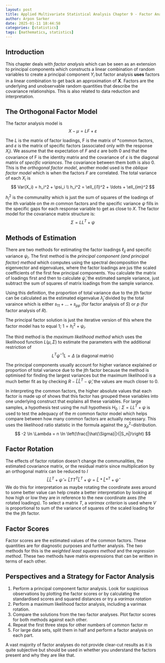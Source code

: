 ```yaml
---
layout: post
title: Applied Multivariate Statistical Analysis Chapter 9 - Factor Analysis and Inference for Structured Covariance Matrices
author: Arpon Sarker
date: 2025-01-11 18:44:58
categories: [statistics]
tags: [mathematics, statistics]
---
```


## Introduction
This chapter deals with *factor analysis* which can be seen as an extension to principal components which constructs a linear combination of random variables to create a principal component $Y_i$ but factor analysis **uses** factors in a linear combination to get back an approximation of $\textbf{X}$. Factors are the underlying and unobservable random quantities that describe the covariance relationships. This is also related to data reduction and interpretation. 

## The Orthogonal Factor Model
The factor analysis model is 
$$
X - \mu = LF + \varepsilon
$$

The $L$ is the matrix of factor loadings, F is the matrix of *common factors, and $\varepsilon$ is the matrix of specific factors (associated only with the response $X_i$). We assume that the expectation of $F$ and $\varepsilon$ are both 0 and that the covariance of F is the identity matrix and the covariance of $\varepsilon$ is the diagonal matrix of *specific variances*. The covariance between them both is also 0. This is the *orthogonal factor model*, another model used is the *oblique factor model* which is when the factors $F$ are correlated. The total variance of each $X_i$ is 
$$
Var(X_i) = h_i^2 + \psi_i
\\
h_i^2 = \ell_{i1}^2 + \ldots + \ell_{im}^2
$$

$h_i^2$ is the communality which is just the sum of squares of the loadings of the ith variable on the $m$ common factors and the specific variance $\psi$ fills in the specific gaps for each response variable to get as close to $X$. The factor model for the covariance matrix structure is:
$$
\Sigma = LL^T + \psi
$$

## Methods of Estimation

There are two methods for estimating the factor loadings $\ell_{ij}$ and specific variance $\psi_i$. The first method is the *principal component (and principal factor) method* which computes using the spectral decomposition the eigenvector and eigenvalues, where the factor loadings are jus tthe scaled coefficients of the first few principal components. You calculate the matrix of loadings first and then to calculate $\tilde{\psi}$, the estimated sample variance, just subtract the sum of squares of matrix loadings from the sample variance. 

Using this definition, the proportion of total variance due to the jth factor can be calculated as the estimated eigenvalue $\hat{\lambda}_j$ divided by the total varaince which is either $s_{11} + \ldots + s_{pp}$ (for factor analysis of $S$) or $p$ (for factor analysis of $R$). 

The principal factor solution is just the iterative version of this where the factor model has to equal 1; $1 = h_i^2 + \psi_i$. 

The third method is the *maximum likelihood method* which uses the likelihood function $L(\mu, \Sigma)$ to estimate the parameters with the additional restriction of 
$$
L^T\psi^{-1}L = \Delta \text{ (a diagonal matrix)}
$$

The principal components usually account for higher variance explained  or proportion of total variance due to the jth factor because the method is optimised for finding the largest variances but the maximum likelihood is a much better fit as by checking $R-\hat{L}\hat{L}^T - \hat{\psi}$, the values are much closer to 0. 

In interpreting the common factors, the higher absolute values that each factor is made up of shows that this factor has grouped these variables into one underlying construct that explains all these variables. For large samples, a hypothesis test using the null hypothesis $H_0: \Sigma = LL^T + \psi$ is used to test the adequacy of the $m$ common factor model which helps compare between how many common factors are actually necessary. This uses the likelihood ratio statistic in the formula against the $\chi_p^2$-distribution. 
$$
-2 \ln \Lambda = n \ln \left(\frac{|\hat{\Sigma}|}{|S_n|}\right)
$$

## Factor Rotation
The effects of factor rotation doesn't change the communalities, the estimated covariance matrix, or the residual matrix since multiplication by an orthogonal matrix can be reduced to $I$
$$
\hat{L}\hat{L}^T + \hat{\psi} = \hat{L}TT^T\hat{L}^T + \psi = \hat{L}*\hat{L}*^T + \hat{\psi}
$$
We do this for interpretation as maybe rotating the coordinate axes around to some better value can help create a better interpretation by looking at how high or low they are in reference to the new coordinate axes (the rotated loadings). To select a matrix $T$, a *varimax criterion* is used where $V$ is proportional to sum of the variance of squares of the scaled loading for the the jth factor.

## Factor Scores
Factor scores are the estimated values of the common factors. These quantities are for diagnostic purposes and further analysis. The two methods for this is the *weighted least squares method* and the *regression method*. These two methods have matrix expressions that can be written in terms of each other. 

## Perspectives and a Strategy for Factor Analysis
1. Perform a principal component factor analysis. Look for suspicious observations by plotting the factor scores or by calculating the standardised scores and squared distances or try a *varimax rotation*
2. Perform a maximum likelihood factor analysis, including a varimax rotation.
3. Compare the solutions from the two factor analyses. Plot factor scores for both methods against each other.
4. Repeat the first three steps for other numbers of common factor $m$
5. For large data sets, split them in half and perform a factor analysis on each part. 

A vast majority of factor analyses do not provide clear-cut results as it is quite subjective but should be used in whether you understand the factors present and why they are like that.
